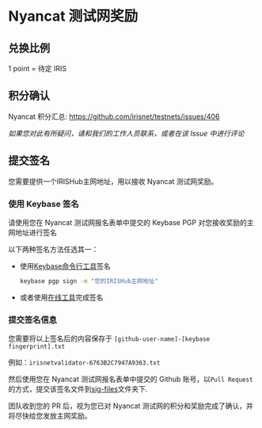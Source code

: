 # Nyancat 测试网奖励

## 兑换比例

1 point = 待定 IRIS

## 积分确认

Nyancat 积分汇总: <https://github.com/irisnet/testnets/issues/406>

*如果您对此有所疑问，请和我们的工作人员联系，或者在该 Issue 中进行评论*

## 提交签名

您需要提供一个IRISHub主网地址，用以接收 Nyancat 测试网奖励。

### 使用 Keybase 签名

请使用您在 Nyancat 测试网报名表单中提交的 Keybase PGP 对您接收奖励的主网地址进行签名

以下两种签名方法任选其一：

- 使用[Keybase命令行工具](https://keybase.io/docs/command_line)签名

    ```bash
    keybase pgp sign -m "您的IRISHub主网地址"
    ```

- 或者使用[在线工具](https://keybase.io/sign)完成签名

### 提交签名信息

您需要将以上签名后的内容保存于 `[github-user-name]-[keybase fingerprint].txt`

例如：`irisnetvalidator-6763B2C7947A9363.txt`

然后使用您在 Nyancat 测试网报名表单中提交的 Github 账号，以`Pull Request`的方式，提交该签名文件到[sig-files](https://github.com/irisnet/testnets/tree/master/nyancat/v0.16/reward-claims/sig-files)文件夹下.

团队收到您的 PR 后，视为您已对 Nyancat 测试网的积分和奖励完成了确认，并将尽快给您发放主网奖励。
